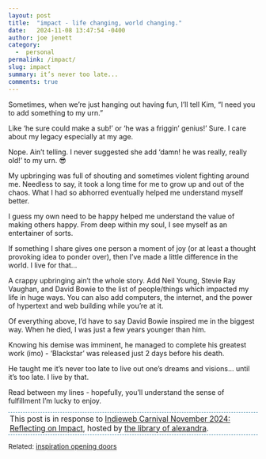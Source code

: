 ```yaml
---
layout: post
title:  "impact - life changing, world changing."
date:   2024-11-08 13:47:54 -0400
author: joe jenett
category:
  -  personal
permalink: /impact/
slug: impact
summary: it’s never too late...
comments: true
---
```

Sometimes, when we’re just hanging out having fun, I’ll tell Kim, “I need you to add something to my urn.” 

Like ‘he sure could make a sub!’ or ‘he was a friggin’ genius!’ Sure. I care about my legacy especially at my age. 

Nope. Ain’t telling. I never suggested she add ‘damn! he was really, really old!’ to my urn. 😎

My upbringing was full of shouting and sometimes violent fighting around me. Needless to say, it took a long time for me to grow up and out of the chaos. What I had so abhorred eventually helped me understand myself better. 

I guess my own need to be happy helped me understand the value of making others happy.  From deep within my soul, I see myself as an entertainer of sorts.

If something I share gives one person a moment of joy (or at least a thought provoking idea to ponder over), then I’ve made a little difference in the world. I live for that…

A crappy upbringing ain’t the whole story. Add Neil Young, Stevie Ray Vaughan, and David Bowie to the list of people/things which impacted my life in huge ways. You can also add computers, the internet, and the power of hypertext and web building while you’re at it.

Of everything above, I’d have to say David Bowie inspired me in the biggest way. When he died, I was just a few years younger than him.

Knowing his demise was imminent, he managed to complete his greatest work (imo) - ‘Blackstar’ was released just 2 days before his death.

He taught me it’s never too late to live out one’s dreams and visions... until it’s too late. I live by that.

Read between my lines - hopefully, you’ll understand the sense of fulfillment I’m lucky to enjoy.

<p style="font-size:.95rem;border-top:1px dashed #21749b;border-bottom:1px dashed #21749b;padding:3px;">
   This post is in response to <a href="https://library.xandra.cc/indieweb-carnival/">Indieweb Carnival November 2024: Reflecting on Impact</a>, hosted by <a title="the library of alexandra" href="https://library.xandra.cc/">the library of alexandra</a>.
   </p>

<span style="font-size:.85rem;">Related: <a href="/inspiration-opening-doors/"> inspiration opening doors</a></span>

<a style="display:none;" href="https://brid.gy/publish/mastodon"><small>(cross-posted to mastodon)</small></a>